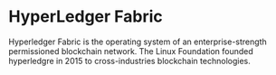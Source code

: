 # HyperLedger Fabric
Hyperledger Fabric is the operating system of an enterprise-strength permissioned blockchain network. The Linux Foundation founded hyperledgre in 2015 to cross-industries blockchain technologies.
